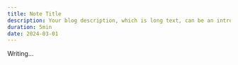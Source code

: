 ```yaml
---
title: Note Title
description: Your blog description, which is long text, can be an introduction to the post or a paragraph of the post.
duration: 5min
date: 2024-03-01
---
```


Writing...
